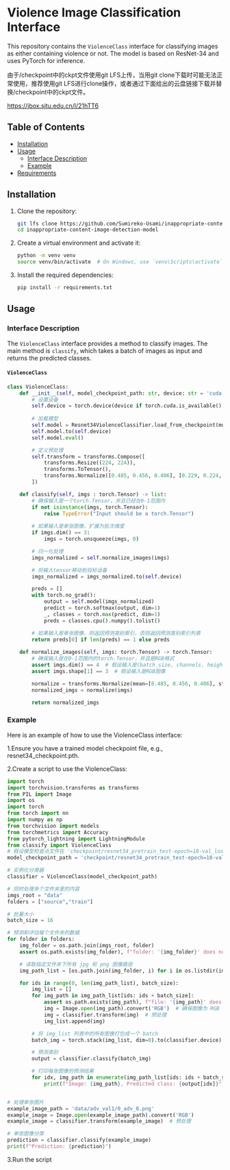 # Violence Image Classification Interface

This repository contains the `ViolenceClass` interface for classifying images as either containing violence or not. The model is based on ResNet-34 and uses PyTorch for inference.

由于/checkpoint中的ckpt文件使用git LFS上传，当用git clone下载时可能无法正常使用，推荐使用git LFS进行clone操作，或者通过下面给出的云盘链接下载并替换/checkpoint中的ckpt文件。

https://jbox.sjtu.edu.cn/l/21hTT6

## Table of Contents
- [Installation](#installation)
- [Usage](#usage)
    - [Interface Description](#interface-description)
    - [Example](#example)
- [Requirements](#requirements)

## Installation

1. Clone the repository:
    ```sh
    git lfs clone https://github.com/Sumireko-Usami/inappropriate-content-image-detection-model.git
    cd inappropriate-content-image-detection-model
    ```

2. Create a virtual environment and activate it:
    ```sh
    python -m venv venv
    source venv/bin/activate  # On Windows, use `venv\Scripts\activate`
    ```

3. Install the required dependencies:
    ```sh
    pip install -r requirements.txt
    ```

## Usage

### Interface Description

The `ViolenceClass` interface provides a method to classify images. The main method is `classify`, which takes a batch of images as input and returns the predicted classes.

#### `ViolenceClass`

```python
class ViolenceClass:
    def __init__(self, model_checkpoint_path: str, device: str = 'cuda:0'):
        # 设置设备
        self.device = torch.device(device if torch.cuda.is_available() else 'cpu')
        
        # 加载模型
        self.model = Resnet34ViolenceClassifier.load_from_checkpoint(model_checkpoint_path)
        self.model.to(self.device)
        self.model.eval()

        # 定义预处理
        self.transform = transforms.Compose([
            transforms.Resize((224, 224)),
            transforms.ToTensor(),
            transforms.Normalize([0.485, 0.456, 0.406], [0.229, 0.224, 0.225])
        ])

    def classify(self, imgs : torch.Tensor) -> list:
        # 确保输入是一个torch.Tensor，并且已经在0-1范围内
        if not isinstance(imgs, torch.Tensor):
            raise TypeError("Input should be a torch.Tensor")
        
        # 如果输入是单张图像，扩展为批次维度
        if imgs.dim() == 3:
            imgs = torch.unsqueeze(imgs, 0)

        # 归一化处理
        imgs_normalized = self.normalize_images(imgs)

        # 将输入tensor移动到目标设备
        imgs_normalized = imgs_normalized.to(self.device)

        preds = []
        with torch.no_grad():
            output = self.model(imgs_normalized)
            predict = torch.softmax(output, dim=1)
            _, classes = torch.max(predict, dim=1)
            preds = classes.cpu().numpy().tolist()

        # 如果输入是单张图像，则返回预测类别索引，否则返回预测类别索引列表
        return preds[0] if len(preds) == 1 else preds
    
    def normalize_images(self, imgs: torch.Tensor) -> torch.Tensor:
        # 确保输入是在0-1范围内的torch.Tensor，并且是RGB格式
        assert imgs.dim() == 4  # 假设输入是(batch_size, channels, height, width)
        assert imgs.shape[1] == 3  # 假设输入是RGB图像

        normalize = transforms.Normalize(mean=[0.485, 0.456, 0.406], std=[0.229, 0.224, 0.225])
        normalized_imgs = normalize(imgs)

        return normalized_imgs
```

### Example

Here is an example of how to use the ViolenceClass interface:

1.Ensure you have a trained model checkpoint file, e.g., resnet34_checkpoint.pth.

2.Create a script to use the ViolenceClass:

```python
import torch
import torchvision.transforms as transforms
from PIL import Image
import os
import torch
from torch import nn
import numpy as np
from torchvision import models
from torchmetrics import Accuracy
from pytorch_lightning import LightningModule
from classify import ViolenceClass
# 假设模型检查点文件在 'checkpoint/resnet34_pretrain_test-epoch=18-val_loss=0.41.ckpt'
model_checkpoint_path = 'checkpoint/resnet34_pretrain_test-epoch=18-val_loss=0.41.ckpt'

# 实例化分类器
classifier = ViolenceClass(model_checkpoint_path)

# 同时处理多个文件夹里的内容
imgs_root = "data"
folders = ["source","train"]

# 批量大小
batch_size = 16

# 预测和评估每个文件夹的数据
for folder in folders:
    img_folder = os.path.join(imgs_root, folder)
    assert os.path.exists(img_folder), f"folder: '{img_folder}' does not exist."

    # 读取指定文件夹下所有 jpg 和 png 图像路径
    img_path_list = [os.path.join(img_folder, i) for i in os.listdir(img_folder) if i.endswith((".jpg", ".png"))]

    for ids in range(0, len(img_path_list), batch_size):
        img_list = []
        for img_path in img_path_list[ids: ids + batch_size]:
            assert os.path.exists(img_path), f"file: '{img_path}' does not exist."
            img = Image.open(img_path).convert('RGB')  # 确保图像为 RGB 模式
            img = classifier.transform(img)  # 预处理
            img_list.append(img)

        # 将 img_list 列表中的所有图像打包成一个 batch
        batch_img = torch.stack(img_list, dim=0).to(classifier.device)

        # 预测类别
        output = classifier.classify(batch_img)

        # 打印每张图像的预测结果
        for idx, img_path in enumerate(img_path_list[ids: ids + batch_size]):
            print(f"Image: {img_path}, Predicted class: {output[idx]}")


# 处理单张图片
example_image_path = 'data/adv_val1/0_adv_0.png'
example_image = Image.open(example_image_path).convert('RGB')
example_image = classifier.transform(example_image)  # 预处理

# 单张图像分类
prediction = classifier.classify(example_image)
print(f"Prediction: {prediction}")
```

3.Run the script
